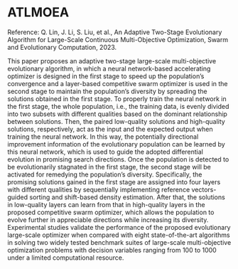 # ATLMOEA
Reference: Q. Lin, J. Li, S. Liu, et al., An Adaptive Two-Stage Evolutionary Algorithm for Large-Scale Continuous Multi-Objective Optimization, Swarm and Evolutionary Computation, 2023.

This paper proposes an adaptive two-stage large-scale multi-objective evolutionary algorithm, in which a neural network-based accelerating optimizer is designed in the first stage to speed up the population’s convergence and a layer-based competitive swarm optimizer is used in the second stage to maintain the population’s diversity by spreading the solutions obtained in the first stage. To properly train the neural network in the first stage, the whole population, i.e., the training data, is evenly divided into two subsets with different qualities based on the dominant relationship between solutions. Then, the paired low-quality solutions and high-quality solutions, respectively, act as the input and the expected output when training the neural network. In this way, the potentially directional improvement information of the evolutionary population can be learned by this neural network, which is used to guide the adopted differential evolution in promising search directions. Once the population is detected to be evolutionarily stagnated in the first stage, the second stage will be activated for remedying the population’s diversity. Specifically, the promising solutions gained in the first stage are assigned into four layers with different qualities by sequentially implementing reference vectors-guided sorting and shift-based density estimation. After that, the solutions in low-quality layers can learn from that in high-quality layers in the proposed competitive swarm optimizer, which allows the population to evolve further in appreciable directions while increasing its diversity. Experimental studies validate the performance of the proposed evolutionary large-scale optimizer when compared with eight state-of-the-art algorithms in solving two widely tested benchmark suites of large-scale multi-objective optimization problems with decision variables ranging from 100 to 1000 under a limited computational resource. 
